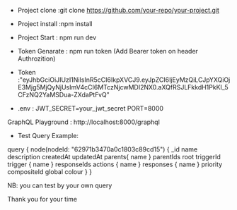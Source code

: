 * Project clone :git clone https://github.com/your-repo/your-project.git

* Project install :npm install

* Project Start : npm run dev
* Token Genarate : npm run token (Add Bearer token on header Authrozition)
* Token :"eyJhbGciOiJIUzI1NiIsInR5cCI6IkpXVCJ9.eyJpZCI6IjEyMzQiLCJpYXQiOjE3Mjg5MjQyNjUsImV4cCI6MTczNjcwMDI2NX0.aXQfRSJLFkkdH1PkKI_5CFzNQ2YaMSDua-ZXdaPtFvQ"
*  .env : JWT_SECRET=your_jwt_secret
          PORT=8000

GraphQL Playground : http://localhost:8000/graphql

* Test Query Example:

 query { 
  node(nodeId: "62971b3470a0c1803c89cd15") 
    {
     _id
    name
    description
    createdAt
    updatedAt
    parents{
      name
    }
    parentIds
    root
    triggerId
    trigger {
      name
    }
    responseIds
    actions {
      name
    }
    responses {
      name
    }
    priority
    compositeId
    global
    colour
      } 
  }



 


NB: you can test by your own query

Thank you for your time

 
